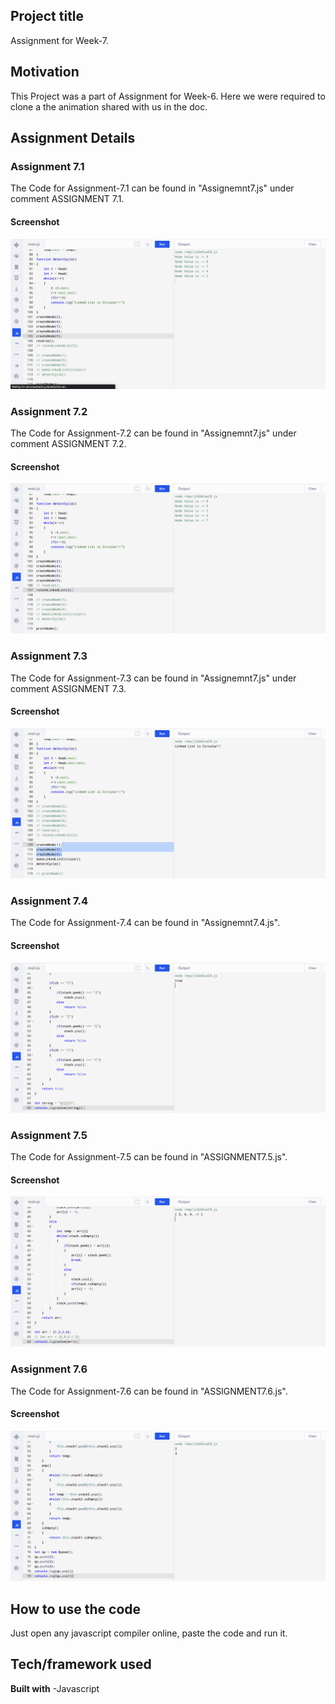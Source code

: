 ## Project title
Assignment for Week-7.

## Motivation
This Project was a part of Assignment for Week-6. Here we were required to clone a the animation shared with us in the doc. 

## Assignment Details

### Assignment 7.1

The Code for Assignment-7.1 can be found in "Assignemnt7.js" under comment ASSIGNMENT 7.1.

#### Screenshot
![alt text](https://github.com/pesto-students/p8-harshith-artfullsoul/blob/week7/Week-7/Screenshots/Assignment7.1.png?raw=true)

### Assignment 7.2

The Code for Assignment-7.2 can be found in "Assignemnt7.js" under comment ASSIGNMENT 7.2.

#### Screenshot
![alt text](https://github.com/pesto-students/p8-harshith-artfullsoul/blob/week7/Week-7/Screenshots/Assignment7.2.png?raw=true)

### Assignment 7.3

The Code for Assignment-7.3 can be found in "Assignemnt7.js" under comment ASSIGNMENT 7.3.

#### Screenshot
![alt text](https://github.com/pesto-students/p8-harshith-artfullsoul/blob/week7/Week-7/Screenshots/Assignment7.3.png?raw=true)

### Assignment 7.4

The Code for Assignment-7.4 can be found in "Assignemnt7.4.js".

#### Screenshot
![alt text](https://github.com/pesto-students/p8-harshith-artfullsoul/blob/week7/Week-7/Screenshots/Assignment7.4.png?raw=true)

### Assignment 7.5

The Code for Assignment-7.5 can be found in "ASSIGNMENT7.5.js".

#### Screenshot
![alt text](https://github.com/pesto-students/p8-harshith-artfullsoul/blob/week7/Week-7/Screenshots/Assignment7.5.png?raw=true)

### Assignment 7.6

The Code for Assignment-7.6 can be found in "ASSIGNMENT7.6.js".

#### Screenshot
![alt text](https://github.com/pesto-students/p8-harshith-artfullsoul/blob/week7/Week-7/Screenshots/Assignment7.6.png?raw=true)

## How to use the code
Just open any javascript compiler online, paste the code and run it.


## Tech/framework used

<b>Built with</b>
-Javascript



